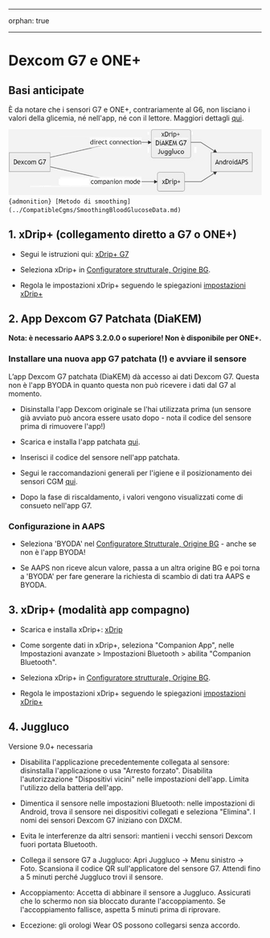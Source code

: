 - - -
orphan: true
- - -

# Dexcom G7 e ONE+


## Basi anticipate

È da notare che i sensori G7 e ONE+, contrariamente al G6, non lisciano i valori della glicemia, né nell'app, né con il lettore. Maggiori dettagli [qui](https://www.dexcom.com/en-us/faqs/why-does-past-cgm-data-look-different-from-past-data-on-receiver-and-follow-app).

![G7 english](../images/6fe30b84-227a-4bae-a9a5-527cee341dbf.png)
`{admonition} [Metodo di smoothing](../CompatibleCgms/SmoothingBloodGlucoseData.md)`

## 1. xDrip+ (collegamento diretto a G7 o ONE+)

- Segui le istruzioni qui: [xDrip+ G7](https://navid200.github.io/xDrip/docs/Dexcom/G7.html)
- Seleziona xDrip+ in [Configuratore strutturale, Origine BG](#Config-Builder-bg-source).

- Regola le impostazioni xDrip+ seguendo le spiegazioni [impostazioni xDrip+](../CompatibleCgms/xDrip.md)

## 2.  App Dexcom G7 Patchata (DiaKEM)

**Nota: è necessario AAPS 3.2.0.0 o superiore! Non è disponibile per ONE+.**

### Installare una nuova app G7 patchata (!) e avviare il sensore

L’app Dexcom G7 patchata (DiaKEM) dà accesso ai dati Dexcom G7. Questa non è l'app BYODA in quanto questa non può ricevere i dati dal G7 al momento.

- Disinstalla l'app Dexcom originale se l'hai utilizzata prima (un sensore già avviato può ancora essere usato dopo - nota il codice del sensore prima di rimuovere l'app!)

- Scarica e installa l'app patchata [qui](https://github.com/authorgambel/g7/releases).

- Inserisci il codice del sensore nell'app patchata.

- Segui le raccomandazioni generali per l'igiene e il posizionamento dei sensori CGM [qui](../CompatibleCgms/GeneralCGMRecommendation.md).

- Dopo la fase di riscaldamento, i valori vengono visualizzati come di consueto nell'app G7.

### Configurazione in AAPS

- Seleziona 'BYODA' nel [Configuratore Strutturale, Origine BG](#Config-Builder-bg-source) - anche se non è l'app BYODA!

- Se AAPS non riceve alcun valore, passa a un altra origine BG e poi torna a 'BYODA' per fare generare la richiesta di scambio di dati tra AAPS e BYODA.

## 3. xDrip+ (modalità app compagno)

-   Scarica e installa xDrip+: [xDrip](https://github.com/NightscoutFoundation/xDrip)
- Come sorgente dati in xDrip+, seleziona "Companion App", nelle Impostazioni avanzate > Impostazioni Bluetooth > abilita "Companion Bluetooth".
-   Seleziona xDrip+ in [Configuratore strutturale, Origine BG](#Config-Builder-bg-source).

-   Regola le impostazioni xDrip+ seguendo le spiegazioni [impostazioni xDrip+](../CompatibleCgms/xDrip.md)

## 4. Juggluco

Versione 9.0+ necessaria

- Disabilita l'applicazione precedentemente collegata al sensore: disinstalla l'applicazione o usa "Arresto forzato". Disabilita l'autorizzazione "Dispositivi vicini" nelle impostazioni dell'app. Limita l'utilizzo della batteria dell'app.

- Dimentica il sensore nelle impostazioni Bluetooth: nelle impostazioni di Android, trova il sensore nei dispositivi collegati e seleziona "Elimina". I nomi dei sensori Dexcom G7 iniziano con DXCM.

- Evita le interferenze da altri sensori: mantieni i vecchi sensori Dexcom fuori portata Bluetooth.

- Collega il sensore G7 a Juggluco: Apri Juggluco → Menu sinistro → Foto. Scansiona il codice QR sull'applicatore del sensore G7. Attendi fino a 5 minuti perché Juggluco trovi il sensore.

- Accoppiamento: Accetta di abbinare il sensore a Juggluco. Assicurati che lo schermo non sia bloccato durante l'accoppiamento. Se l'accoppiamento fallisce, aspetta 5 minuti prima di riprovare.

- Eccezione: gli orologi Wear OS possono collegarsi senza accordo.
